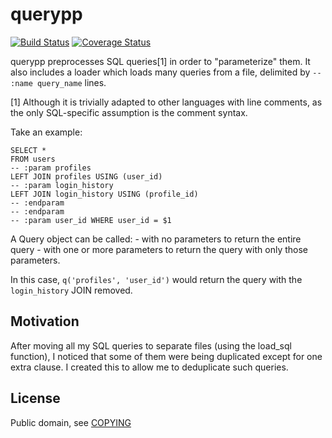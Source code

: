 # querypp

[![Build Status](https://img.shields.io/travis/bmintz/querypp/master.svg?label=tests)](https://travis-ci.org/bmintz/querypp)
[![Coverage Status](https://coveralls.io/repos/github/bmintz/querypp/badge.svg?branch=master)](https://coveralls.io/github/bmintz/querypp?branch=master)

querypp preprocesses SQL queries[1] in order to "parameterize" them. It also includes a loader which loads many queries
from a file, delimited by `-- :name query_name` lines.

[1] Although it is trivially adapted to other languages with line comments,
    as the only SQL-specific assumption is the comment syntax.

Take an example:

```
SELECT *
FROM users
-- :param profiles
LEFT JOIN profiles USING (user_id)
-- :param login_history
LEFT JOIN login_history USING (profile_id)
-- :endparam
-- :endparam
-- :param user_id WHERE user_id = $1
```

A Query object can be called:
	- with no parameters to return the entire query
	- with one or more parameters to return the query with only those parameters.

In this case, `q('profiles', 'user_id')` would return the query with the `login_history` JOIN removed.

## Motivation

After moving all my SQL queries to separate files (using the load_sql function),
I noticed that some of them were being duplicated except for one extra clause.
I created this to allow me to deduplicate such queries.

## License

Public domain, see [COPYING](/COPYING)

